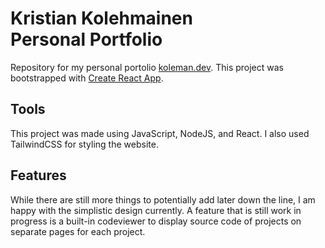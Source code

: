 
# Kristian Kolehmainen<br/>Personal Portfolio
Repository for my personal portolio [koleman.dev](https://koleman.dev).
This project was bootstrapped with [Create React App](https://github.com/facebook/create-react-app).

## Tools
This project was made using JavaScript, NodeJS, and React. I also used TailwindCSS for styling the website.

## Features
While there are still more things to potentially add later down the line, I am happy with the simplistic design currently. A feature that is still work in progress is a built-in codeviewer to display source code of projects on separate pages for each project.
